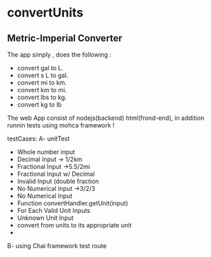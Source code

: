 # convertUnits


## Metric-Imperial Converter


The app simply , does the following :


* convert  gal to L.
* convert  s L to gal.
* convert  mi to km.
* convert km to mi.
* convert  lbs to kg.
* convert  kg to lb


The web App consist of  nodejs(backend) html(frond-end), in addition runnin tests using mohca framework !

testCases:
A- unitTest
* Whole number input
* Decimal Input -> 1/2km
* Fractional Input ->5.5/2mi
* Fractional Input w/ Decimal
* Invalid Input (double fraction
* No Numerical Input ->3/2/3
* No Numerical Input
* Function convertHandler.getUnit(input)
* For Each Valid Unit Inputs
* Unknown Unit Input
* convert from units to its appropriate unit
*


B- using Chai framework test route 

